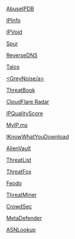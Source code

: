 <a href="https://www.abuseipdb.com/">AbuseIPDB</a></p>
<a href="https://ipinfo.io/">IPInfo</a></p>
<a href="http://www.ipvoid.com/">IPVoid</a></p>
<a href="https://spur.us/context">Spur</a></p>
<a href="https://dnschecker.org/reverse-dns.php">ReverseDNS</a></p>
<a href="https://talosintelligence.com/">Talos</a></p>
<a href="https://viz.greynoise.io/"><GreyNoise/a></p>
<a href="https://threatbook.io/">ThreatBook</a></p>
<a href="https://radar.cloudflare.com/">CloudFlare Radar</a></p>
<a href="https://www.ipqualityscore.com/free-ip-lookup-proxy-vpn-test">IPQualityScore</a></p>
<a href="https://myip.ms">MyIP.ms</a></p>
<a href="https://iknowwhatyoudownload.com">IKnowWhatYouDownload</a></p>
<a href="https://otx.alienvault.com/">AlienVault</a></p>
<a href="https://www.matthewroberts.io/api/threatlist/latest">ThreatList</a></p>
<a href="https://threatfox.abuse.ch/">ThreatFox</a></p>
<a href="https://feodotracker.abuse.ch/">Feodo</a></p>
<a href="https://www.threatminer.org/">ThreatMiner</a></p>
<a href="https://app.crowdsec.net/cti">CrowdSec</a></p>
<a href="https://www.metadefender.com/#!/scan-file">MetaDefender</a></p>
<a href="https://asnlookup.com/">ASNLookup</a></p>
